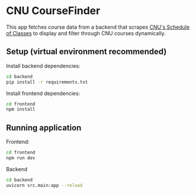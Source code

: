 ﻿
# CNU CourseFinder

This app fetches course data from a backend that scrapes [CNU's Schedule of Classes](https://navigator.cnu.edu/StudentScheduleofClasses/) to display and filter through CNU courses dynamically.



## Setup (virtual environment recommended)

Install backend dependencies:

```bash
cd backend
pip install -r requirements.txt
```

Install frontend dependencies:

```bash
cd frontend
npm install
```



## Running application

Frontend:

```bash
cd frontend
npm run dev
```

Backend

```bash
cd backend
uvicorn src.main:app --reload
```
